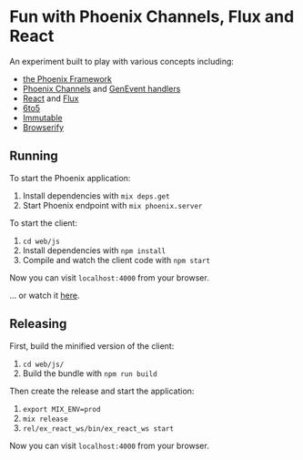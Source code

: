 # Fun with Phoenix Channels, Flux and React

An experiment built to play with various concepts including:

- [the Phoenix Framework](http://www.phoenixframework.org/)
- [Phoenix Channels](http://www.phoenixframework.org/v0.8.0/docs/channels) and [GenEvent handlers](http://elixir-lang.org/docs/master/elixir/GenEvent.html)
- [React](http://facebook.github.io/react/index.html) and [Flux](http://facebook.github.io/flux/)
- [6to5](https://6to5.org/)
- [Immutable](http://facebook.github.io/immutable-js/)
- [Browserify](http://browserify.org/)

## Running

To start the Phoenix application:

1. Install dependencies with `mix deps.get`
2. Start Phoenix endpoint with `mix phoenix.server`

To start the client:

1. `cd web/js`
2. Install dependencies with `npm install`
3. Compile and watch the client code with `npm start`

Now you can visit `localhost:4000` from your browser.

... or watch it [here](https://s3.amazonaws.com/uploads.hipchat.com/183651/1323760/UNu78JMxXmPlnfi/phoenix_channels_flux_react.mov).

## Releasing

First, build the minified version of the client:

1. `cd web/js/`
2. Build the bundle with `npm run build`

Then create the release and start the application:

1. `export MIX_ENV=prod`
2. `mix release`
3. `rel/ex_react_ws/bin/ex_react_ws start`

Now you can visit `localhost:4000` from your browser.
